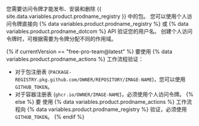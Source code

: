 您需要访问令牌才能发布、安装和删除 {{ site.data.variables.product.prodname_registry }} 中的包。 您可以使用个人访问令牌直接向 {% data variables.product.prodname_registry %} 或 {% data variables.product.prodname_dotcom %} API 验证您的用户名。 创建个人访问令牌时，可根据需要为令牌分配不同的作用域。

{% if currentVersion == "free-pro-team@latest" %}
要使用
{% data variables.product.prodname_actions %} 工作流程验证：
- 对于包注册表 (`PACKAGE-REGISTRY.pkg.github.com/OWNER/REPOSITORY/IMAGE-NAME`)，您可以使用 `GITHUB_TOKEN`。
- 对于容器注册表 (`ghcr.io/OWNER/IMAGE-NAME`)，必须使用个人访问令牌。
{% else %}
要
使用 {% data variables.product.prodname_actions %} 工作流程向 {% data variables.product.prodname_registry %} 验证，必须使用 `GITHUB_TOKEN`。
{% endif %}
